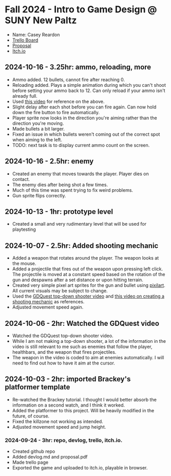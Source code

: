 # Fall 2024 - Intro to Game Design @ SUNY New Paltz
* Name: Casey Reardon
* [Trello Board](https://trello.com/b/Avqr8HAu)
* [Proposal](proposal.pdf)
* [Itch.io](https://deadname-th.itch.io/gamedev-project)

## 2024-10-16 - 3.25hr: ammo, reloading, more
* Ammo added. 12 bullets, cannot fire after reaching 0.
* Reloading added. Plays a simple animation during which you can't shoot before setting your ammo back to 12. Can only reload if your ammo isn't already full.
* Used [this video](https://www.youtube.com/watch?v=YAoueKaqhkc) for reference on the above.
* Slight delay after each shot before you can fire again. Can now hold down the fire button to fire automatically.
* Player sprite now looks in the direction you're aiming rather than the direction you're moving.
* Made bullets a bit larger.
* Fixed an issue in which bullets weren't coming out of the correct spot when aiming to the left.
* TODO: next task is to display current ammo count on the screen.

## 2024-10-16 - 2.5hr: enemy
* Created an enemy that moves towards the player. Player dies on contact. 
* The enemy dies after being shot a few times.
* Much of this time was spent trying to fix weird problems.
* Gun sprite flips correctly. 

## 2024-10-13 - 1hr: prototype level
* Created a small and very rudimentary level that will be used for playtesting

## 2024-10-07 - 2.5hr: Added shooting mechanic
* Added a weapon that rotates around the player. The weapon looks at the mouse.
* Added a projectile that fires out of the weapon upon pressing left click. The projectile is moved at a constant speed based on the rotation of the gun
 and despawns after a set distance or upon hitting terrain.
* Created very simple pixel art sprites for the gun and bullet using [pixilart](https://www.pixilart.com/draw). All current visuals may be subject to change. 
* Used the [GDQuest top-down shooter video](https://www.youtube.com/watch?v=GwCiGixlqiU&list=WL&index=84) and
 [this video on creating a shooting mechanic](https://www.youtube.com/watch?v=Aqzpx2f4X6Q) as references.
* Adjusted movement speed again.

## 2024-10-06 - 2hr: Watched the GDQuest video
* Watched the GDQuest top-down shooter video. 
* While I am not making a top-down shooter, a lot of the information in the video is still relevant to me such as enemies that follow the player, healthbars, and the weapon that fires projectiles.
* The weapon in the video is coded to aim at enemies automatically. I will need to find out how to have it aim at the cursor.

## 2024-10-03 - 2hr: imported Brackey's platformer template
* Re-watched the Brackey tutorial. I thought I would better absorb the information on a second watch, and I think it worked.
* Added the platformer to this project. Will be heavily modified in the future, of course.
* Fixed the killzone not working as intended.
* Adjusted movement speed and jump height.

### 2024-09-24 - 3hr: repo, devlog, trello, itch.io.
* Created github repo
* Added devlog.md and proposal.pdf
* Made trello page
* Exported the game and uploaded to itch.io, playable in browser.